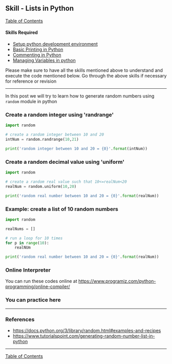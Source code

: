 ## Skill - Lists in Python
[Table of Contents](https://nagasudhir.blogspot.com/2020/04/taming-python-table-of-contents.html)

#### Skills Required
* [Setup python development environment](https://nagasudhir.blogspot.com/2020/04/setup-python-development-environment_14.html)
* [Basic Printing in Python](https://nagasudhir.blogspot.com/2020/04/basic-printing-in-python.html)
* [Commenting in Python](https://nagasudhir.blogspot.com/2020/04/comments-in-python.html)
* [Managing Variables in python](https://nagasudhir.blogspot.com/2020/04/managing-variables-in-python.html)

Please make sure to have all the skills mentioned above to understand and execute the code mentioned below. Go through the above skills if necessary for reference or revision

<hr/>

In this post we will try to learn how to generate random numbers using `random` module in python

### Create a random integer using 'randrange'
```python
import random

# create a random integer between 10 and 20
intNum = random.randrange(10,21)

print('random integer between 10 and 20 = {0}'.format(intNum))
```

### Create a random decimal value using 'uniform'
```python
import random

# create a random real value such that 10<=realNum<20
realNum = random.uniform(10,20)

print('random real number between 10 and 20 = {0}'.format(realNum))
```

### Example: create a list of 10 random numbers
```python
import random

realNums = []

# run a loop for 10 times
for p in range(10):
	realNUm

print('random real number between 10 and 20 = {0}'.format(realNum))
```

### Online Interpreter
You can run these codes online at https://www.programiz.com/python-programming/online-compiler/

### You can practice here


<hr/>

### References
* https://docs.python.org/3/library/random.html#examples-and-recipes
* https://www.tutorialspoint.com/generating-random-number-list-in-python

<hr/>

[Table of Contents](https://nagasudhir.blogspot.com/2020/04/taming-python-table-of-contents.html)

<!--stackedit_data:
eyJoaXN0b3J5IjpbLTExMDIyODExNzhdfQ==
-->